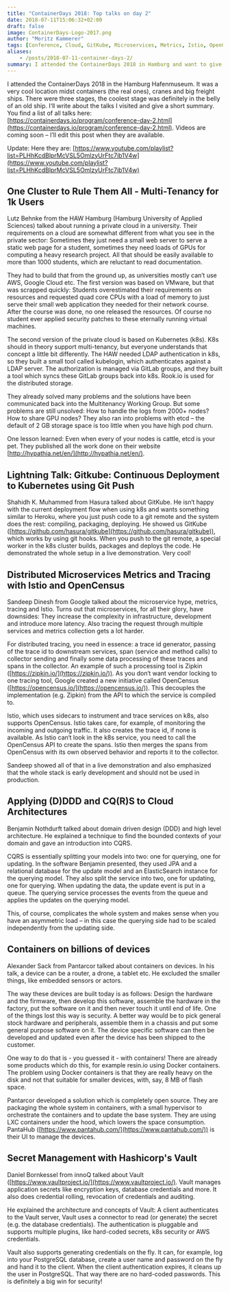 ```yaml
---
title: "ContainerDays 2018: Top talks on day 2"
date: 2018-07-11T15:06:32+02:00
draft: false
image: ContainerDays-Logo-2017.png
author: "Moritz Kammerer"
tags: [Conference, Cloud, GitKube, Microservices, Metrics, Istio, OpenCensus, Domain Driven Design, CQRS, Containers, Vault, Security] 
aliases:
    - /posts/2018-07-11-container-days-2/
summary: I attended the ContainerDays 2018 in Hamburg and want to give you a short summary of the talks I visited.
---
```

I attended the ContainerDays 2018 in the Hamburg Hafenmuseum. It was a very cool location midst containers (the real ones), cranes and big freight ships. There were three stages, the coolest stage was definitely in the belly of an old ship. I‘ll write about the talks I visited and give a short summary. You find a list of all talks here: [https://containerdays.io/program/conference-day-2.html](https://containerdays.io/program/conference-day-2.html). Videos are coming soon – I’ll edit this post when they are available.

Update: Here they are: [https://www.youtube.com/playlist?list=PLHhKcdBlprMcVSL5OmlzyUrFtc7ib1V4w](https://www.youtube.com/playlist?list=PLHhKcdBlprMcVSL5OmlzyUrFtc7ib1V4w)
 
## One Cluster to Rule Them All - Multi-Tenancy for 1k Users
Lutz Behnke from the HAW Hamburg (Hamburg University of Applied Sciences) talked about running a private cloud in a university. Their requirements on a cloud are somewhat different from what you see in the private sector: Sometimes they just need a small web server to serve a static web page for a student, sometimes they need loads of GPUs for computing a heavy research project. All that should be easily available to more than 1000 students, which are reluctant to read documentation.

They had to build that from the ground up, as universities mostly can’t use AWS, Google Cloud etc. The first version was based on VMware, but that was scrapped quickly: Students overestimated their requirements on resources and requested quad core CPUs with a load of memory to just serve their small web application they needed for their network course. After the course was done, no one released the resources. Of course no student ever applied security patches to these eternally running virtual machines.

The second version of the private cloud is based on Kubernetes (k8s). K8s should in theory support multi-tenancy, but everyone understands that concept a little bit differently. The HAW needed LDAP authentication in k8s, so they built a small tool called kubelogin, which authenticates against a LDAP server. The authorization is managed via GitLab groups, and they built a tool which syncs these GitLab groups back into k8s. Rook.io is used for the distributed storage.

They already solved many problems and the solutions have been communicated back into the Multitenancy Working Group. But some problems are still unsolved: How to handle the logs from 2000+ nodes? How to share GPU nodes? They also ran into problems with etcd – the default of 2 GB storage space is too little when you have high pod churn.

One lesson learned: Even when every of your nodes is cattle, etcd is your pet. They published all the work done on their website [http://hypathia.net/en/](http://hypathia.net/en/).
 
## Lightning Talk: Gitkube: Continuous Deployment to Kubernetes using Git Push
Shahidh K. Muhammed from Hasura talked about GitKube. He isn‘t happy with the current deployment flow when using k8s and wants something similar to Heroku, where you just push code to a git remote and the system does the rest: compiling, packaging, deploying. He showed us GitKube ([https://github.com/hasura/gitkube](https://github.com/hasura/gitkube)), which works by using git hooks. When you push to the git remote, a special worker in the k8s cluster builds, packages and deploys the code. He demonstrated the whole setup in a live demonstration. Very cool!
 
## Distributed Microservices Metrics and Tracing with Istio and OpenCensus
Sandeep Dinesh from Google talked about the microservice hype, metrics, tracing and Istio. Turns out that microservices, for all their glory, have downsides: They increase the complexity in infrastructure, development and introduce more latency. Also tracing the request through multiple services and metrics collection gets a lot harder.

For distributed tracing, you need in essence: a trace id generator, passing of the trace id to downstream services, span (service and method calls) to collector sending and finally some data processing of these traces and spans in the collector. An example of such a processing tool is Zipkin ([https://zipkin.io/](https://zipkin.io/)). As you don‘t want vendor locking to one tracing tool, Google created a new initiative called OpenCensus ([https://opencensus.io/](https://opencensus.io/)). This decouples the implementation (e.g. Zipkin) from the API to which the service is compiled to.

Istio, which uses sidecars to instrument and trace services on k8s, also supports OpenCensus. Istio takes care, for example, of monitoring the incoming and outgoing traffic. It also creates the trace id, if none is available. As Istio can‘t look in the k8s service, you need to call the OpenCensus API to create the spans. Istio then merges the spans from OpenCensus with its own observed behavior and reports it to the collector.

Sandeep showed all of that in a live demonstration and also emphasized that the whole stack is early development and should not be used in production.
 
## Applying (D)DDD and CQ(R)S to Cloud Architectures
Benjamin Nothdurft talked about domain driven design (DDD) and high level architecture. He explained a technique to find the bounded contexts of your domain and gave an introduction into CQRS.

CQRS is essentially splitting your models into two: one for querying, one for updating. In the software Benjamin presented, they used JPA and a relational database for the update model and an ElasticSearch instance for the querying model. They also split the service into two, one for updating, one for querying. When updating the data, the update event is put in a queue. The querying service processes the events from the queue and applies the updates on the querying model.

This, of course, complicates the whole system and makes sense when you have an asymmetric load – in this case the querying side had to be scaled independently from the updating side.
 
## Containers on billions of devices
Alexander Sack from Pantarcor talked about containers on devices. In his talk, a device can be a router, a drone, a tablet etc. He excluded the smaller things, like embedded sensors or actors.

The way these devices are built today is as follows: Design the hardware and the firmware, then develop this software, assemble the hardware in the factory, put the software on it and then never touch it until end of life. One of the things lost this way is security. A better way would be to pick general stock hardware and peripherals, assemble them in a chassis and put some general purpose software on it. The device specific software can then be developed and updated even after the device has been shipped to the customer.

One way to do that is - you guessed it - with containers! There are already some products which do this, for example resin.io using Docker containers. The problem using Docker containers is that they are really heavy on the disk and not that suitable for smaller devices, with, say, 8 MB of flash space.

Pantarcor developed a solution which is completely open source. They are packaging the whole system in containers, with a small hypervisor to orchestrate the containers and to update the base system. They are using LXC containers under the hood, which lowers the space consumption. PantaHub ([https://www.pantahub.com/](https://www.pantahub.com/)) is their UI to manage the devices.
 
## Secret Management with Hashicorp's Vault
Daniel Bornkessel from innoQ talked about Vault ([https://www.vaultproject.io/](https://www.vaultproject.io/). Vault manages application secrets like encryption keys, database credentials and more. It also does credential rolling, revocation of credentials and auditing.

He explained the architecture and concepts of Vault: A client authenticates to the Vault server, Vault uses a connector to read (or generate) the secret (e.g. the database credentials). The authentication is pluggable and supports multiple plugins, like hard-coded secrets, k8s security or AWS credentials.

Vault also supports generating credentials on the fly. It can, for example, log into your PostgreSQL database, create a user name and password on the fly and hand it to the client. When the client authentication expires, it cleans up the user in PostgreSQL. That way there are no hard-coded passwords. This is definitely a big win for security!